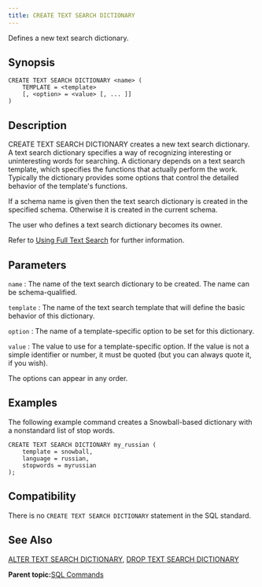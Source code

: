 ```yaml
---
title: CREATE TEXT SEARCH DICTIONARY 
---
```


Defines a new text search dictionary.

## <a id="section2"></a>Synopsis 

``` {#sql_command_synopsis}
CREATE TEXT SEARCH DICTIONARY <name> (
    TEMPLATE = <template>
    [, <option> = <value> [, ... ]]
)
```

## <a id="section3"></a>Description 

CREATE TEXT SEARCH DICTIONARY creates a new text search dictionary. A text search dictionary specifies a way of recognizing interesting or uninteresting words for searching. A dictionary depends on a text search template, which specifies the functions that actually perform the work. Typically the dictionary provides some options that control the detailed behavior of the template's functions.

If a schema name is given then the text search dictionary is created in the specified schema. Otherwise it is created in the current schema.

The user who defines a text search dictionary becomes its owner.

Refer to [Using Full Text Search](../../admin_guide/textsearch/full-text-search.html#full-text-search) for further information.

## <a id="section4"></a>Parameters 

`name`
:   The name of the text search dictionary to be created. The name can be schema-qualified.

`template`
:   The name of the text search template that will define the basic behavior of this dictionary.

`option`
:   The name of a template-specific option to be set for this dictionary.

`value`
:   The value to use for a template-specific option. If the value is not a simple identifier or number, it must be quoted \(but you can always quote it, if you wish\).

The options can appear in any order.

## <a id="section5"></a>Examples 

The following example command creates a Snowball-based dictionary with a nonstandard list of stop words.

```
CREATE TEXT SEARCH DICTIONARY my_russian (
    template = snowball,
    language = russian,
    stopwords = myrussian
);
```

## <a id="section6"></a>Compatibility 

There is no `CREATE TEXT SEARCH DICTIONARY` statement in the SQL standard.

## <a id="section7"></a>See Also 

[ALTER TEXT SEARCH DICTIONARY](ALTER_TEXT_SEARCH_DICTIONARY.html), [DROP TEXT SEARCH DICTIONARY](DROP_TEXT_SEARCH_DICTIONARY.html)

**Parent topic:**[SQL Commands](../sql_commands/sql_ref.html)

